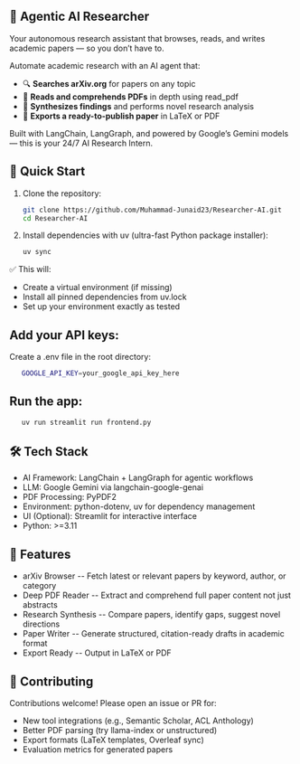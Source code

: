 ## 🧠 Agentic AI Researcher

Your autonomous research assistant that browses, reads, and writes academic papers — so you don’t have to.

Automate academic research with an AI agent that:

- 🔍 **Searches arXiv.org** for papers on any topic
- 📖 **Reads and comprehends PDFs** in depth using read_pdf
- 🧪 **Synthesizes findings** and performs novel research analysis
- 📄 **Exports a ready-to-publish paper** in LaTeX or PDF

Built with LangChain, LangGraph, and powered by Google’s Gemini models — this is your 24/7 AI Research Intern.

## 🚀 Quick Start

1. Clone the repository:

   ```bash
   git clone https://github.com/Muhammad-Junaid23/Researcher-AI.git
   cd Researcher-AI
   ```

2. Install dependencies with uv (ultra-fast Python package installer):

   ```bash
   uv sync
   ```

✅ This will:

- Create a virtual environment (if missing)
- Install all pinned dependencies from uv.lock
- Set up your environment exactly as tested

## Add your API keys:

Create a .env file in the root directory:

```bash
   GOOGLE_API_KEY=your_google_api_key_here
```

## Run the app:

```bash
   uv run streamlit run frontend.py
```

## 🛠️ Tech Stack

- AI Framework: LangChain + LangGraph for agentic workflows
- LLM: Google Gemini via langchain-google-genai
- PDF Processing: PyPDF2
- Environment: python-dotenv, uv for dependency management
- UI (Optional): Streamlit for interactive interface
- Python: >=3.11

## 🎯 Features

- arXiv Browser --
  Fetch latest or relevant papers by keyword, author, or category
- Deep PDF Reader --
  Extract and comprehend full paper content not just abstracts
- Research Synthesis --
  Compare papers, identify gaps, suggest novel directions
- Paper Writer --
  Generate structured, citation-ready drafts in academic format
- Export Ready --
  Output in LaTeX or PDF

## 🤝 Contributing

Contributions welcome! Please open an issue or PR for:

- New tool integrations (e.g., Semantic Scholar, ACL Anthology)
- Better PDF parsing (try llama-index or unstructured)
- Export formats (LaTeX templates, Overleaf sync)
- Evaluation metrics for generated papers
